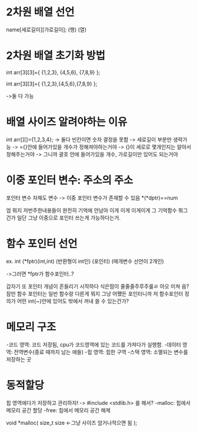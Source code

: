 # 2차원 배열 선언

name[세로길이][가로길이];
      (행)      (열)

# 2차원 배열 초기화 방법

int arr[3][3]={
    {1,2,3},
    {4,5,6},
    {7,8,9}
};

int arr[3][3]={
    {1,2,3},{4,5,6},{7,8,9}
};

->둘 다 가능

# 배열 사이즈 알려야하는 이유

int arr[][]={1,2,3,4};
-> 둘다 빈칸이면 숫자 결정을 못함
-> 세로길이 부분만 생략가능
-> ={}안에 들어가있을 개수가 정해져야하는거야
-> {}이 세로로 몇개인지는 알아서 정해주는거야
-> 그니까 괄호 안에 들어가있을 개수, 가로길이만 있어도 되는거야

# 이중 포인터 변수: 주소의 주소

포인터 변수 자체도 변수 -> 이중 포인터 변수가 존재할 수 있음
*(*dptr)==num

엄 뭐지 저번주한내용들이 완전히 기억에 안남아 이게 이게 이게이게 그 기억함수 뭐그건가
일단 그냥 이중으로 포인터 쓰는게 가능하다는거.

# 함수 포인터 선언

ex.       int (*fptr)(int,int)
(반환형이 int인) (포인터) (매개변수 선언이 2개인)

->그러면 *fptr가 함수포인터..?

갑자기 또 포인터 개념이 흔들리기 시작하다
식은땀이 줄줄줄주루주룰ㄹ 아오 미쳐
음?잠만 함수 포인터는 일반 함수랑 다른게 뭐지
그냥 어쨌든 포인터니까 저 함수포인터 정의가 어떤 int{~}안에 있어도 밖에서 꺼내 쓸 수 있는건가?

# 메모리 구조

-코드 영역: 코드 저장됨, cpu가 코드영역에 있는 코드를 가져다가 실행함.
-데이터 영역: 전역변수(종료 때까지 남는 애들)
-힙 영역: 힙한 구역
-스택 영역: 소멸되는 변수를 저장하는 곳

# 동적할당

힙 영역에다가 저장하고 관리하자!
-> #include <stdlib.h> 를 해서?
-malloc: 힙에서 메모리 공간 할당
-free: 힙에서 메모리 공간 해제

void *malloc(
   size_t size <-그냥 사이즈 암거나적으면 됨
);


